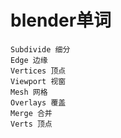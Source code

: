 # blender单词

~~~
Subdivide 细分
Edge 边缘
Vertices 顶点
Viewport 视窗
Mesh 网格
Overlays 覆盖
Merge 合并
Verts 顶点
~~~